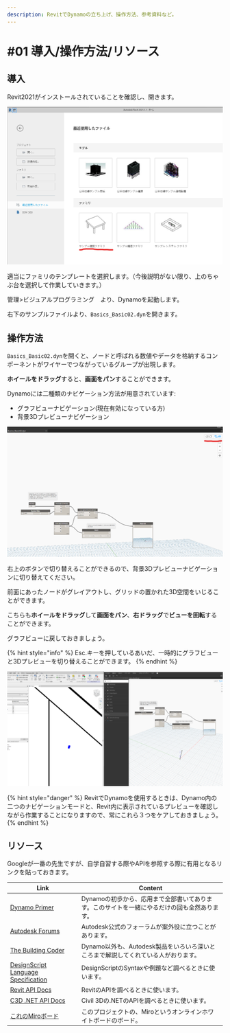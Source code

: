 ```yaml
---
description: RevitでDynamoの立ち上げ、操作方法、参考資料など。
---
```


# #01 導入/操作方法/リソース

## 導入 

Revit2021がインストールされていることを確認し、開きます。

![ちゃぶ台](../../.gitbook/assets/image.png)

適当にファミリのテンプレートを選択します。（今後説明がない限り、上のちゃぶ台を選択して作業していきます。）

管理>ビジュアルプログラミング　より、Dynamoを起動します。

右下のサンプルファイルより、`Basics_Basic02.dyn`を開きます。

## 操作方法

`Basics_Basic02.dyn`を開くと、ノードと呼ばれる数値やデータを格納するコンポーネントがワイヤーでつながっているグループが出現します。

**ホイールをドラッグ**すると、**画面をパン**することができます。

Dynamoには二種類のナビゲーション方法が用意されています:

* グラフビューナビゲーション(現在有効になっている方)
* 背景3Dプレビューナビゲーション

![](<../../.gitbook/assets/image (2).png>)

右上のボタンで切り替えることができるので、背景3Dプレビューナビゲーションに切り替えてください。

前面にあったノードがグレイアウトし、グリッドの置かれた3D空間をいじることができます。

こちらも**ホイールをドラッグ**して**画面をパン**、**右ドラッグ**で**ビューを回転**することができます。

グラフビューに戻しておきましょう。

{% hint style="info" %}
Esc.キーを押しているあいだ、一時的にグラフビューと3Dプレビューを切り替えることができます。
{% endhint %}

![ちゃぶ台の下に現れるプレビュー](<../../.gitbook/assets/image (3).png>)

{% hint style="danger" %}
RevitでDynamoを使用するときは、Dynamo内の二つのナビゲーションモードと、Revit内に表示されているプレビューを確認しながら作業することになりますので、常にこれら３つをケアしておきましょう。
{% endhint %}

## リソース

Googleが一番の先生ですが、自学自習する際やAPIを参照する際に有用となるリンクを貼っておきます。

| Link                                                                                                | Content                                           |
| --------------------------------------------------------------------------------------------------- | ------------------------------------------------- |
| [Dynamo Primer](https://primer.dynamobim.org)                                                       | Dynamoの初歩から、応用まで全部書いてあります。このサイトを一緒にやるだけの回も全然あります。 |
| [Autodesk Forums](https://forums.autodesk.com/t5/revit-products/ct-p/2003)                          | Autodesk公式のフォーラムが案外役に立つことがあります。                   |
| [The Building Coder](https://thebuildingcoder.typepad.com/blog/dynamo/)                             | Dynamo以外も、Autodesk製品をいろいろ深いところまで解説してくれている人がおります。  |
| [DesignScript Language Specification](https://dynamobim.org/wp-content/links/DesignScriptGuide.pdf) | DesignScriptのSyntaxや例題など調べるときに使います。               |
| [Revit API Docs](https://www.revitapidocs.com)                                                      | RevitのAPIを調べるときに使います。                             |
| [C3D .NET API Docs](http://docs.autodesk.com/CIV3D/2019/ENU/API_Reference_Guide/index.html)         | Civil 3Dの.NETのAPIを調べるときに使います。                     |
| [これのMiroボード](https://miro.com/app/board/o9J_kheBEAU=/)                                              | このプロジェクトの、Miroというオンラインホワイトボードのボード。                |



